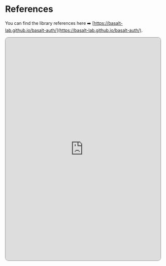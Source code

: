 # **References**

You can find the library references here ➡️ [https://basalt-lab.github.io/basalt-auth/](https://basalt-lab.github.io/basalt-auth/).

<iframe src="https://basalt-lab.github.io/basalt-auth/" style="width: 100%; height: 720px; border-radius: 10px; border: 1px solid gray;" /></iframe>

<script data-name="BMC-Widget"
    data-cfasync="false"
    src="https://cdnjs.buymeacoffee.com/1.0.0/widget.prod.min.js"
    data-id="necrelox"
    data-description="Support me on Buy me a coffee!"
    data-message="Thank you for visiting!"
    data-color="#5F7FFF"
    data-position="Right"
    data-x_margin="18"
    data-y_margin="22" />

